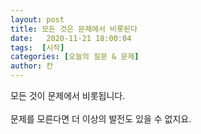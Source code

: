 ```yaml
---
layout: post
title: 모든 것은 문제에서 비롯된다
date:   2020-11-21 18:00:04
tags:  [시작]
categories: [오늘의 질문 & 문제]
author: 칸
---
```



모든 것이 문제에서 비롯됩니다. <br><br>
문제를 모른다면 더 이상의 발전도 있을 수 없지요.

